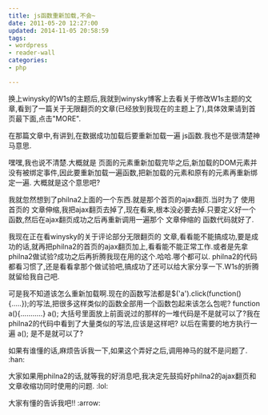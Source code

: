 ```yaml
---
title: js函数重新加载,不会~
date: 2011-05-20 12:27:00
updated: 2014-11-05 20:58:59
tags: 
- wordpress
- reader-wall
categories: 
- php

---
```

换上winysky的W1s的主题后,我就到winysky博客上去看关于修改W1s主题的文章,看到了一篇关于无限翻页的文章(已经放到我现在的主题上了),具体效果请到首页最下面,点击"MORE".

在那篇文章中,有讲到,在数据成功加载后要重新加载一遍 js函数.我也不是很清楚神马意思.

嘿嘿,我也说不清楚.大概就是 页面的元素重新加载完毕之后,新加载的DOM元素并没有被绑定事件,因此要重新加载一遍函数,把新加载的元素和原有的元素再重新绑定一遍.
大概就是这个意思吧?


<!--more-->


我就忽然想到了philna2上面的一个东西.就是那个首页的ajax翻页.当时为了 使用首页的  文章伸缩,我把ajax翻页去掉了,现在看来,根本没必要去掉.只要定义好一个函数,然后在ajax翻页成功之后再重新调用一遍那个 文章伸缩的 函数代码就好了.

我现在正在看winysky的关于评论部分无限翻页的 文章,看看能不能搞成功,要是成功的话,就再把philna2的首页的ajax翻页加上,看看能不能正常工作.或者是先拿philna2做试验?成功之后再折腾我现在用的这个.哈哈.哪个都可以. philna2的代码都看习惯了,还是看看拿那个做试验吧,搞成功了还可以给大家分享一下.W1s的折腾就留给我自己吧.

可是我不知道该怎么重新加载啊.现在的函数写法都是$('a').click(function(){.....});的写法,把很多这样类似的函数全部用一个函数包起来该怎么包呢?
function a(){...........}   a();   大括号里面放上前面说过的那样的一堆代码是不是就可以了?我在philna2的代码中看到了大量类似的写法,应该是这样吧?
以后在需要的地方执行一遍 a(); 是不是就可以了?

如果有谁懂的话,麻烦告诉我一下,如果这个弄好之后,调用神马的就不是问题了. :han:

大家如果用philna2的话,就等我的好消息吧,我决定先鼓捣好philna2的ajax翻页和文章收缩功同时使用的问题. :lol:

大家有懂的告诉我吧!! :arrow:
